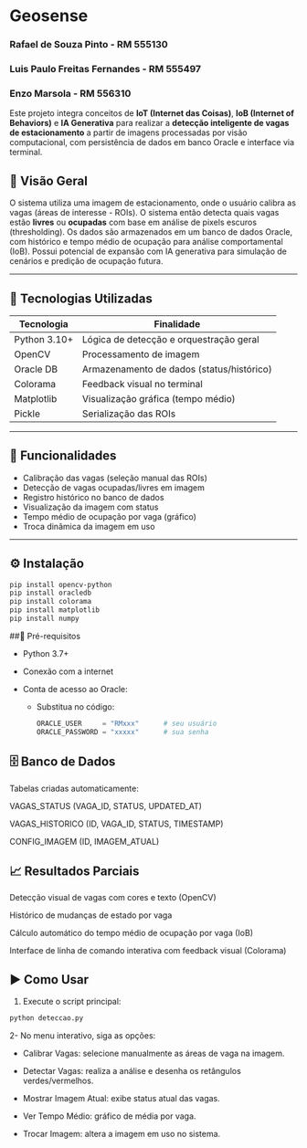 # Geosense

### Rafael de Souza Pinto - RM 555130
### Luis Paulo Freitas Fernandes - RM 555497
### Enzo Marsola - RM 556310

Este projeto integra conceitos de **IoT (Internet das Coisas)**, **IoB (Internet of Behaviors)** e **IA Generativa** para realizar a **detecção inteligente de vagas de estacionamento** a partir de imagens processadas por visão computacional, com persistência de dados em banco Oracle e interface via terminal.

## 🧠 Visão Geral

O sistema utiliza uma imagem de estacionamento, onde o usuário calibra as vagas (áreas de interesse - ROIs). O sistema então detecta quais vagas estão **livres** ou **ocupadas** com base em análise de pixels escuros (thresholding). Os dados são armazenados em um banco de dados Oracle, com histórico e tempo médio de ocupação para análise comportamental (IoB). Possui potencial de expansão com IA generativa para simulação de cenários e predição de ocupação futura.

---

## 🚀 Tecnologias Utilizadas

| Tecnologia       | Finalidade                               |
|------------------|-------------------------------------------|
| Python 3.10+     | Lógica de detecção e orquestração geral   |
| OpenCV           | Processamento de imagem                   |
| Oracle DB        | Armazenamento de dados (status/histórico) |
| Colorama         | Feedback visual no terminal               |
| Matplotlib       | Visualização gráfica (tempo médio)        |
| Pickle           | Serialização das ROIs                     |

---

## 📸 Funcionalidades

- Calibração das vagas (seleção manual das ROIs)
- Detecção de vagas ocupadas/livres em imagem
- Registro histórico no banco de dados
- Visualização da imagem com status
- Tempo médio de ocupação por vaga (gráfico)
- Troca dinâmica da imagem em uso
---


## ⚙️ Instalação
```bash
pip install opencv-python
pip install oracledb
pip install colorama
pip install matplotlib
pip install numpy
```
##🧠 Pré-requisitos
- Python 3.7+

- Conexão com a internet

- Conta de acesso ao Oracle:
  - Substitua no código:
      ```python
      ORACLE_USER     = "RMxxx"      # seu usuário
      ORACLE_PASSWORD = "xxxxx"      # sua senha
      ```

## 🗄️ Banco de Dados
Tabelas criadas automaticamente:

VAGAS_STATUS (VAGA_ID, STATUS, UPDATED_AT)

VAGAS_HISTORICO (ID, VAGA_ID, STATUS, TIMESTAMP)

CONFIG_IMAGEM (ID, IMAGEM_ATUAL)

## 📈 Resultados Parciais
Detecção visual de vagas com cores e texto (OpenCV)

Histórico de mudanças de estado por vaga

Cálculo automático do tempo médio de ocupação por vaga (IoB)

Interface de linha de comando interativa com feedback visual (Colorama)

## ▶️ Como Usar

1. Execute o script principal:

```bash
python deteccao.py
```

2- No menu interativo, siga as opções:

-  Calibrar Vagas: selecione manualmente as áreas de vaga na imagem.

-  Detectar Vagas: realiza a análise e desenha os retângulos verdes/vermelhos.

-  Mostrar Imagem Atual: exibe status atual das vagas.

-  Ver Tempo Médio: gráfico de média por vaga.

-  Trocar Imagem: altera a imagem em uso no sistema.
  
